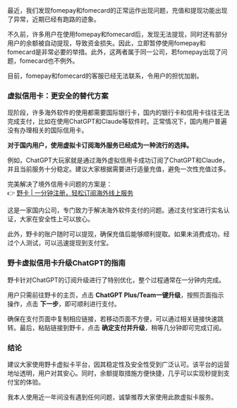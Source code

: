 最近，我们发现fomepay和fomecard的正常运作出现问题，充值和提现功能出现了异常，近期已经有跑路的迹象。

不久前，许多用户在使用fomepay和fomecard后，发现无法提现，同时还有部分用户的余额被自动提现，导致资金损失。因此，立即暂停使用fomepay和fomecard是非常必要的举措。此外，这两者属于同一公司，若fomepay出现了问题，fomecard也不例外。

目前，fomepay和fomecard的客服已经无法联系，令用户的担忧加剧。

### 虚拟信用卡：更安全的替代方案

现阶段，许多海外软件的使用都需要国际银行卡，国内的银行卡和信用卡往往无法完成支付，比如在使用ChatGPT和Claude等软件时。正常情况下，国内用户普遍没有办理相关的国际信用卡。

**对于国内用户，使用虚拟卡订阅海外服务已经成为一种流行的选择。**

例如，ChatGPT大玩家就是通过海外虚拟信用卡成功订阅了ChatGPT和Claude，并且当前服务十分稳定。建议大家根据需要进行适量充值，避免一次性充值过多。

完美解决了境外信用卡问题的方案是：  
👉 [野卡 | 一分钟注册，轻松订阅海外线上服务](https://bit.ly/bewildcard)  

这是一家国内公司，专门致力于解决海外软件支付的问题。通过支付宝进行实名认证，大家在安全性上可以放心。

此外，野卡的账户随时可以提现，确保充值后能够顺利提取。如果未消费成功，经过个人测试，可以迅速提现到支付宝。

### 野卡虚拟信用卡升级ChatGPT的指南

野卡针对ChatGPT的订阅升级进行了特别优化，整个过程通常在一分钟内完成。 

用户只需前往野卡的主页，点击 **ChatGPT Plus/Team一键升级**，按照页面指示操作，点击 **下一步**，即可顺利进行支付。

确保在支付页面中复制相应链接，若移动页面不方便，可以通过相关链接快速跳转。最后，粘贴链接到野卡，点击 **确定支付并升级**，稍等几分钟即可完成订阅。

### 结论

建议大家使用野卡虚拟卡平台，因其稳定性及安全性受到广泛认可。该平台的运营地址透明，用户对其安心。同时，余额提取措施方便快捷，几乎可以实现秒提到支付宝的体验。

我本人使用近一年间没有遇到任何问题，诚挚推荐大家使用此款虚拟卡服务。